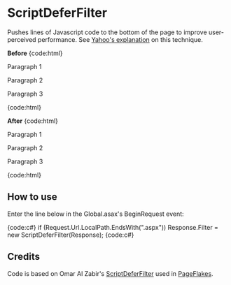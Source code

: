 # ScriptDeferFilter

Pushes lines of Javascript code to the bottom of the page to improve user-perceived performance. See [Yahoo's explanation](http://developer.yahoo.com/performance/rules.html#js_bottom) on this technique.

**Before**
{code:html}
<html>
	<body>
		<p>Paragraph 1</p>
		<script type="text/javascript">
			alert("Hi!");
		</script>
		<p>Paragraph 2</p>
		<script type="text/javascript" src="/script.js"></script>
		<p>Paragraph 3</p>
	</body>
</html>
{code:html}

**After**
{code:html}
<html>
	<body>
		<p>Paragraph 1</p>
		<p>Paragraph 2</p>
		<p>Paragraph 3</p>
		<script type="text/javascript">
			alert("Hi!");
		</script>
		<script type="text/javascript" src="/script.js"></script>
	</body>
</html>
{code:html}

## How to use

Enter the line below in the Global.asax's BeginRequest event:

{code:c#}
if (Request.Url.LocalPath.EndsWith(".aspx")) Response.Filter = new ScriptDeferFilter(Response);
{code:c#}

## Credits

Code is based on Omar Al Zabir's [ScriptDeferFilter](http://omaralzabir.com/fast_page_loading_by_moving_asp_net_ajax_scripts_after_visible_content/) used in [PageFlakes](http://www.pageflakes.com/).
